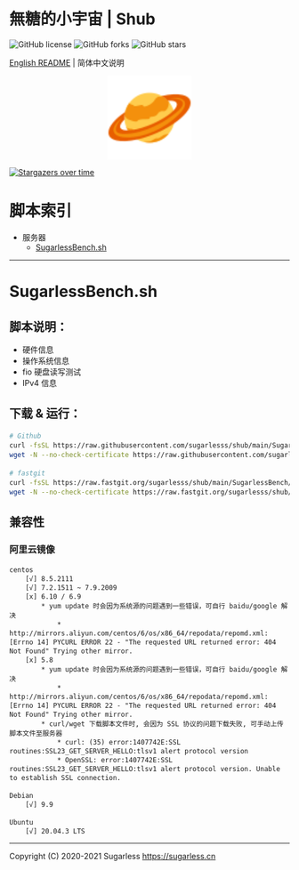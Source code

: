 # 無糖的小宇宙 | Shub

![GitHub license](https://img.shields.io/github/license/sugarlesss/shub)
![GitHub forks](https://img.shields.io/github/forks/sugarlesss/shub)
![GitHub stars](https://img.shields.io/github/stars/sugarlesss/shub)

[English README](https://github.com/sugarlesss/shub/blob/main/README.md) | 简体中文说明

<div align="center">
    <img src="./sugarless.svg" width="30%" height="30%" align="center">
</div>

[![Stargazers over time](https://starchart.cc/sugarlesss/shub.svg)](https://starchart.cc/sugarlesss/shub)

# 脚本索引

* 服务器
  * [SugarlessBench.sh](#SugarlessBenchsh)

---

# SugarlessBench.sh

## 脚本说明：

* 硬件信息
* 操作系统信息
* fio 硬盘读写测试
* IPv4 信息

## 下载 & 运行：

```bash
# Github
curl -fsSL https://raw.githubusercontent.com/sugarlesss/shub/main/SugarlessBench/SuagrlessBench.sh | bash -s fast
wget -N --no-check-certificate https://raw.githubusercontent.com/sugarlesss/shub/main/SugarlessBench/SuagrlessBench.sh && chmod +x SuagrlessBench.sh && bash SuagrlessBench.sh fast

# fastgit
curl -fsSL https://raw.fastgit.org/sugarlesss/shub/main/SugarlessBench/SuagrlessBench.sh | bash -s fast
wget -N --no-check-certificate https://raw.fastgit.org/sugarlesss/shub/main/SugarlessBench/SuagrlessBench.sh && chmod +x SuagrlessBench.sh && bash SuagrlessBench.sh fast
```

## 兼容性

### 阿里云镜像

```
centos
	[√] 8.5.2111
	[√] 7.2.1511 ~ 7.9.2009
	[x] 6.10 / 6.9
		* yum update 时会因为系统源的问题遇到一些错误，可自行 baidu/google 解决
			* http://mirrors.aliyun.com/centos/6/os/x86_64/repodata/repomd.xml: [Errno 14] PYCURL ERROR 22 - "The requested URL returned error: 404 Not Found" Trying other mirror.
	[x] 5.8
		* yum update 时会因为系统源的问题遇到一些错误，可自行 baidu/google 解决
			* http://mirrors.aliyun.com/centos/6/os/x86_64/repodata/repomd.xml: [Errno 14] PYCURL ERROR 22 - "The requested URL returned error: 404 Not Found" Trying other mirror.
		* curl/wget 下载脚本文件时, 会因为 SSL 协议的问题下载失败, 可手动上传脚本文件至服务器
			* curl: (35) error:1407742E:SSL routines:SSL23_GET_SERVER_HELLO:tlsv1 alert protocol version
			* OpenSSL: error:1407742E:SSL routines:SSL23_GET_SERVER_HELLO:tlsv1 alert protocol version. Unable to establish SSL connection.

Debian
	[√] 9.9

Ubuntu
	[√] 20.04.3 LTS
```

---
Copyright (C) 2020-2021 Sugarless <https://sugarless.cn>